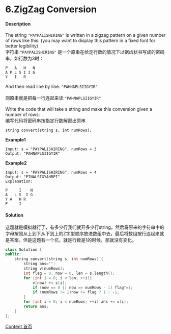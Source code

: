 # 6.ZigZag Conversion

#### Description

The string `"PAYPALISHIRING"` is written in a zigzag pattern on a given number of rows like this: (you may want to display this pattern in a fixed font for better legibility)<br>字符串 `"PAYPALISHIRING"` 是一个原串在给定行数的情况下以锯齿状书写成的密码串，如行数为3时：<br>

```
P   A   H   N
A P L S I I G
Y   I   R
```

And then read line by line: `"PAHNAPLSIIGYIR"`<br><br>则原串就是把每一行连起来读:`"PAHNAPLSIIGYIR"`<br><br>Write the code that will take a string and make this conversion given a number of rows:<br>编写代码将密码串按指定行数解密出原串

```
string convert(string s, int numRows);
```

**Example1**


```
Input: s = "PAYPALISHIRING", numRows = 3
Output: "PAHNAPLSIIGYIR"
```

**Example2**

```
Input: s = "PAYPALISHIRING", numRows = 4
Output: "PINALSIGYAHRPI"
Explanation:

P     I    N
A   L S  I G
Y A   H R
P     I
```



#### Solution

这题就是模拟就行了，有多少行我们就开多少行string，然后将原来的字符串中的字母按照从上到下从下到上的Z字型顺序放进数组中去，最后将数组按行连起来就是答案。但是这题有一个坑，就是行数是1的时候，那就没有变化。

```c++
class Solution {
public:
    string convert(string s, int numRows) {
        string ans="";
        string v[numRows];
        int flag = 0, now = 0, len = s.length();
        for (int i = 0; i < len; ++i){  
            v[now] += s[i];
            if (now == 0 || now == numRows - 1) flag^=1;
            if (numRows != 1)now += flag ? 1 : -1;
        }
        for (int i = 0; i < numRows; ++i) ans += v[i];
        return ans;
    }
};
```



[Content   首页](../README.md)

